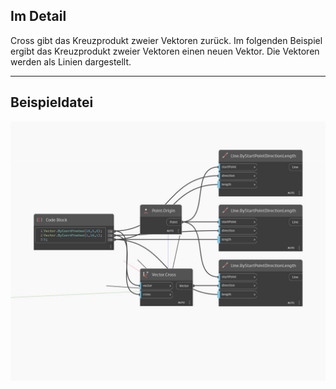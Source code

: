 ## Im Detail
Cross gibt das Kreuzprodukt zweier Vektoren zurück. Im folgenden Beispiel ergibt das Kreuzprodukt zweier Vektoren einen neuen Vektor. Die Vektoren werden als Linien dargestellt.
___
## Beispieldatei

![Cross](./Autodesk.DesignScript.Geometry.Vector.Cross_img.jpg)

